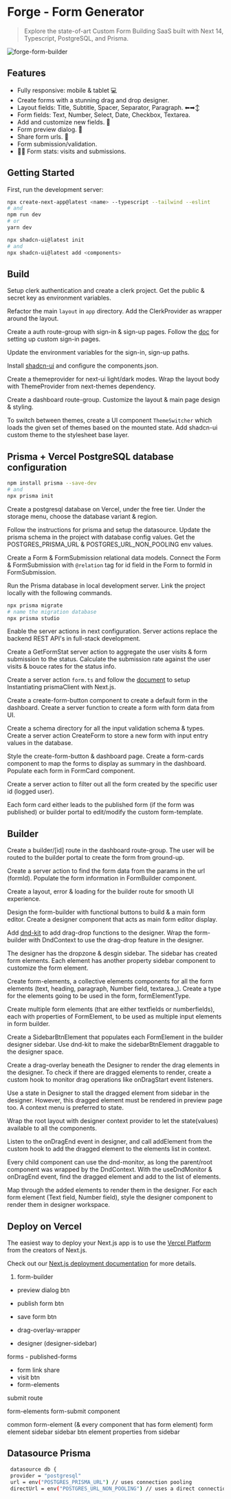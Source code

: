 # Forge - Form Generator

> Explore the state-of-art Custom Form Building SaaS built with Next 14, Typescript, PostgreSQL, and Prisma.

![forge-form-builder](https://i.ibb.co/H21t7RB/forge.png)

## Features

- Fully responsive: mobile & tablet 💻
- Create forms with a stunning drag and drop designer.
- Layout fields: Title, Subtitle, Spacer, Separator, Paragraph. ⬅➡↕
- Form fields: Text, Number, Select, Date, Checkbox, Textarea.
- Add and customize new fields. 📌
- Form preview dialog. 📃
- Share form urls. 🔘
- Form submission/validation.
- 👍🏻 Form stats: visits and submissions.

## Getting Started

First, run the development server:

```bash
npx create-next-app@latest <name> --typescript --tailwind --eslint
# and
npm run dev
# or
yarn dev
```

```bash
npx shadcn-ui@latest init
# and
npx shadcn-ui@latest add <components>
```

## Build

Setup clerk authentication and create a clerk project. Get the public & secret key as environment variables.

Refactor the main `layout` in `app` directory. Add the ClerkProvider as wrapper around the layout.

Create a auth route-group with sign-in & sign-up pages. Follow the [doc](https://clerk.com/docs/references/nextjs/custom-signup-signin-pages) for setting up custom sign-in pages.

Update the environment variables for the sign-in, sign-up paths.

Install [shadcn-ui](https://ui.shadcn.com/docs/installation/next) and configure the components.json.

Create a themeprovider for next-ui light/dark modes. Wrap the layout body with ThemeProvider from next-themes dependency.

Create a dashboard route-group. Customize the layout & main page design & styling.

To switch between themes, create a UI component `ThemeSwitcher` which loads the given set of themes based on the mounted state. Add shadcn-ui custom theme to the stylesheet base layer.

## Prisma + Vercel PostgreSQL database configuration

```bash
npm install prisma --save-dev
# and
npx prisma init
```

Create a postgresql database on Vercel, under the free tier. Under the storage menu, choose the database variant & region.

Follow the instructions for prisma and setup the datasource. Update the prisma schema in the project with database config values. Get the POSTGRES_PRISMA_URL & POSTGRES_URL_NON_POOLING env values.

<!-- TODO The prisma database works even with sqlite database too, despite configured for postgresql -->

Create a Form & FormSubmission relational data models. Connect the Form & FormSubmission with `@relation` tag for id field in the Form to formId in FormSubmission.

Run the Prisma database in local development server. Link the project locally with the following commands.

```bash
npx prisma migrate
# name the migration database
npx prisma studio
```

Enable the server actions in next configuration. Server actions replace the backend REST API's in full-stack development.

Create a GetFormStat server action to aggregate the user visits & form submission to the status. Calculate the submission rate against the user visits & bouce rates for the status info.

Create a server action `form.ts` and follow the [document](https://www.prisma.io/docs/guides/other/troubleshooting-orm/help-articles/nextjs-prisma-client-dev-practices#solution) to setup Instantiating prismaClient with Next.js.

Create a create-form-button component to create a default form in the dashboard. Create a server function to create a form with form data from UI.

Create a schema directory for all the input validation schema & types. Create a server action CreateForm to store a new form with input entry values in the database.

Style the create-form-button & dashboard page. Create a form-cards component to map the forms to display as summary in the dashboard. Populate each form in FormCard component.

Create a server action to filter out all the form created by the specific user id (logged user).

Each form card either leads to the published form (if the form was published) or builder portal to edit/modify the custom form-template.

## Builder

Create a builder/[id] route in the dashboard route-group. The user will be routed to the builder portal to create the form from ground-up.

Create a server action to find the form data from the params in the url (formId). Populate the form information in FormBuilder component.

Create a layout, error & loading for the builder route for smooth UI experience.

Design the form-builder with functional buttons to build & a main form editor. Create a designer component that acts as main form editor display.

Add [dnd-kit](https://dndkit.com/) to add drag-drop functions to the designer. Wrap the form-builder with DndContext to use the drag-drop feature in the designer.

The designer has the dropzone & desgin sidebar. The sidebar has created form elements. Each element has another property sidebar component to customize the form element.

Create form-elements, a collective elements components for all the form elements (text, heading, paragraph, Number field, textarea.,). Create a type for the elements going to be used in the form, formElementType.

Create multiple form elements (that are either textfields or numberfields), each with properties of FormElement, to be used as multiple input elements in form builder.

Create a SidebarBtnElement that populates each FormElement in the builder designer sidebar. Use dnd-kit to make the sidebarBtnElement draggable to the designer space.

Create a drag-overlay beneath the Designer to render the drag elements in the designer. To check if there are dragged elements to render, create a custom hook to monitor drag operations like onDragStart event listeners.

Use a state in Designer to stall the dragged element from sidebar in the designer. However, this dragged element must be rendered in preview page too. A context menu is preferred to state.

Wrap the root layout with designer context provider to let the state(values) available to all the components.

Listen to the onDragEnd event in designer, and call addElement from the custom hook to add the dragged element to the elements list in context.

Every child component can use the dnd-monitor, as long the parent/root component was wrapped by the DndContext. With the useDndMonitor & onDragEnd event, find the dragged element and add to the list of elements.

Map through the added elements to render them in the designer. For each form element (Text field, Number field), style the designer component to render them in designer workspace.

## Deploy on Vercel

The easiest way to deploy your Next.js app is to use the [Vercel Platform](https://vercel.com/new?utm_medium=default-template&filter=next.js&utm_source=create-next-app&utm_campaign=create-next-app-readme) from the creators of Next.js.

Check out our [Next.js deployment documentation](https://nextjs.org/docs/deployment) for more details.

1. form-builder

- preview dialog btn
- publish form btn
- save form btn

- drag-overlay-wrapper
- designer (designer-sidebar)

forms - published-forms

- form link share
- visit btn
- form-elements

submit route

form-elements
form-submit component

common
form-element (& every component that has form element)
form element sidebar
sidebar btn element
properties from sidebar

## Datasource Prisma

```bash
 datasource db {
 provider = "postgresql"
 url = env("POSTGRES_PRISMA_URL") // uses connection pooling
 directUrl = env("POSTGRES_URL_NON_POOLING") // uses a direct connection

```
